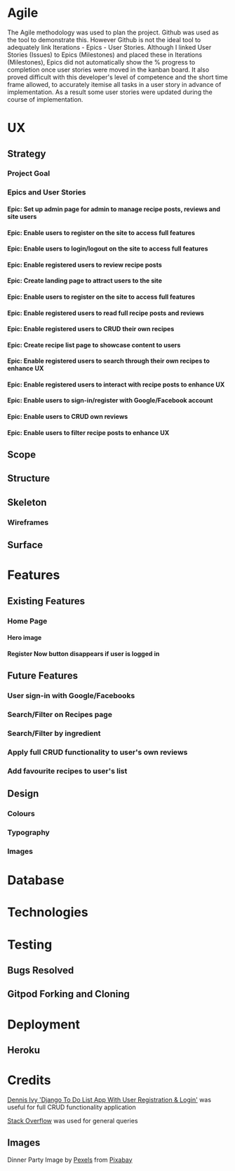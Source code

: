 # Agile
The Agile methodology was used to plan the project. Github was used as the tool to demonstrate this. However Github is not the ideal tool to adequately link Iterations - Epics - User Stories. Although I linked User Stories (Issues) to Epics (Milestones) and placed these in Iterations (Milestones), Epics did not automatically show the % progress to completion once user stories were moved in the kanban board. It also proved difficult with this developer's level of competence and the short time frame allowed, to accurately itemise all tasks in a user story in advance of implementation. As a result some user stories were updated during the course of implementation.

# UX
## Strategy
### Project Goal
### Epics and User Stories
#### Epic: Set up admin page for admin to manage recipe posts, reviews and site users
#### Epic: Enable users to register on the site to access full features
#### Epic: Enable users to login/logout on the site to access full features
#### Epic: Enable registered users to review recipe posts
#### Epic: Create landing page to attract users to the site
#### Epic: Enable users to register on the site to access full features
#### Epic: Enable registered users to read full recipe posts and reviews
#### Epic: Enable registered users to CRUD their own recipes
#### Epic: Create recipe list page to showcase content to users
#### Epic: Enable registered users to search through their own recipes to enhance UX
#### Epic: Enable registered users to interact with recipe posts to enhance UX


#### Epic: Enable users to sign-in/register with Google/Facebook account
#### Epic: Enable users to CRUD own reviews
#### Epic: Enable users to filter recipe posts to enhance UX
## Scope
## Structure
## Skeleton
### Wireframes
## Surface
# Features
## Existing Features

### Home Page

#### Hero image
#### Register Now button disappears if user is logged in

## Future Features
### User sign-in with Google/Facebooks
### Search/Filter on Recipes page
### Search/Filter by ingredient
### Apply full CRUD functionality to user's own reviews
### Add favourite recipes to user's list


## Design
### Colours
### Typography
### Images

# Database
# Technologies
# Testing
## Bugs Resolved
## Gitpod Forking and Cloning
# Deployment
## Heroku
# Credits

[Dennis Ivy 'Django To Do List App With User Registration & Login'](https://www.youtube.com/watch?v=llbtoQTt4qw&t=68s) was useful for full CRUD functionality application

[Stack Overflow](https://stackoverflow.com/) was used for general queries
## Images
Dinner Party Image by <a href="https://pixabay.com/users/pexels-2286921/?utm_source=link-attribution&amp;utm_medium=referral&amp;utm_campaign=image&amp;utm_content=1852926">Pexels</a> from <a href="https://pixabay.com/?utm_source=link-attribution&amp;utm_medium=referral&amp;utm_campaign=image&amp;utm_content=1852926">Pixabay</a>